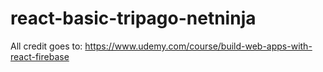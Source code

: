 # react-basic-tripago-netninja


All credit goes to: https://www.udemy.com/course/build-web-apps-with-react-firebase

